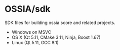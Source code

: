 # OSSIA/sdk
SDK files for building ossia score and related projects.

- Windows on MSVC
- OS X (Qt 5.11, CMake 3.11, Ninja, Boost 1.67)
- Linux (Qt 5.11, GCC 8.1)
